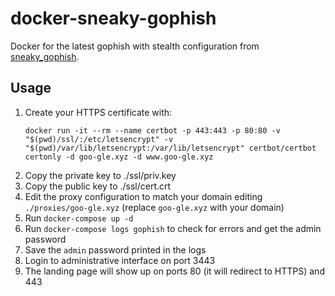 # docker-sneaky-gophish
Docker for the latest gophish with stealth configuration from [sneaky_gophish](https://github.com/puzzlepeaches/sneaky_gophish).

## Usage

1. Create your HTTPS certificate with:
   ````
   docker run -it --rm --name certbot -p 443:443 -p 80:80 -v "$(pwd)/ssl/:/etc/letsencrypt" -v "$(pwd)/var/lib/letsencrypt:/var/lib/letsencrypt" certbot/certbot certonly -d goo-gle.xyz -d www.goo-gle.xyz
3. Copy the private key to ./ssl/priv.key
4. Copy the public key to ./ssl/cert.crt
5. Edit the proxy configuration to match your domain editing `./proxies/goo-gle.xyz` (replace `goo-gle.xyz` with your domain)
6. Run `docker-compose up -d`
7. Run `docker-compose logs gophish` to check for errors and get the admin password
8. Save the `admin` password printed in the logs
9. Login to administrative interface on port 3443
10. The landing page will show up on ports 80 (it will redirect to HTTPS) and 443
